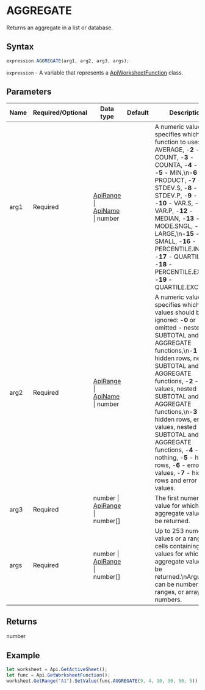 # AGGREGATE

Returns an aggregate in a list or database.

## Syntax

```javascript
expression.AGGREGATE(arg1, arg2, arg3, args);
```

`expression` - A variable that represents a [ApiWorksheetFunction](../ApiWorksheetFunction.md) class.

## Parameters

| **Name** | **Required/Optional** | **Data type** | **Default** | **Description** |
| ------------- | ------------- | ------------- | ------------- | ------------- |
| arg1 | Required | [ApiRange](../../ApiRange/ApiRange.md) \| [ApiName](../../ApiName/ApiName.md) \| number |  | A numeric value that specifies which function to use: -**1** - AVERAGE, -**2** - COUNT, -**3** - COUNTA, -**4** - MAX, -**5** - MIN,\n-**6** - PRODUCT, -**7** - STDEV.S, -**8** - STDEV.P, -**9** - SUM, -**10** - VAR.S, -**11** - VAR.P, -**12** - MEDIAN, -**13** - MODE.SNGL, -**14** - LARGE,\n-**15** - SMALL, -**16** - PERCENTILE.INC, -**17** - QUARTILE.INC, -**18** - PERCENTILE.EXC, -**19** - QUARTILE.EXC. |
| arg2 | Required | [ApiRange](../../ApiRange/ApiRange.md) \| [ApiName](../../ApiName/ApiName.md) \| number |  | A numeric value that specifies which values should be ignored: -**0** or omitted - nested SUBTOTAL and AGGREGATE functions,\n-**1** - hidden rows, nested SUBTOTAL and AGGREGATE functions, -**2** - error values, nested SUBTOTAL and AGGREGATE functions,\n-**3** - hidden rows, error values, nested SUBTOTAL and AGGREGATE functions, -**4** - nothing, -**5** - hidden rows, -**6** - error values, -**7** - hidden rows and error values. |
| arg3 | Required | number \| [ApiRange](../../ApiRange/ApiRange.md) \| number[] |  | The first numeric value for which the aggregate value will be returned. |
| args | Required | number \| [ApiRange](../../ApiRange/ApiRange.md) \| number[] |  | Up to 253 numeric values or a range of cells containing the values for which the aggregate value will be returned.\nArguments can be numbers, ranges, or arrays of numbers. |

## Returns

number

## Example



```javascript editor-xlsx
let worksheet = Api.GetActiveSheet();
let func = Api.GetWorksheetFunction();
worksheet.GetRange("A1").SetValue(func.AGGREGATE(9, 4, 10, 30, 50, 5));
```

